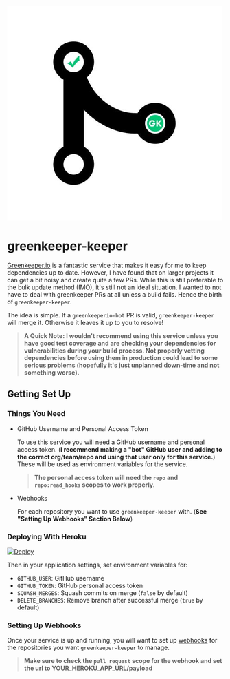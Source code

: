 ![greenkeeper-keeper](./assets/greenkeeper-keeper-bot.jpg)

# greenkeeper-keeper

[Greenkeeper.io](https://greenkeeper.io/) is a fantastic service that makes it easy for me to keep dependencies up to date. However, I have found that on larger projects it can get a bit noisy and create quite a few PRs. While this is still preferable to the bulk update method (IMO), it's still not an ideal situation. I wanted to not have to deal with greenkeeper PRs at all unless a build fails. Hence the birth of `greenkeeper-keeper`.

The idea is simple. If a `greenkeeperio-bot` PR is valid, `greenkeeper-keeper` will merge it. Otherwise it leaves it up to you to resolve!

> **A Quick Note: I wouldn't recommend using this service unless you have good test coverage and are checking your dependencies for vulnerabilities during your build process. Not properly vetting dependencies before using them in production could lead to some serious problems (hopefully it's just unplanned down-time and not something worse).**

## Getting Set Up

### Things You Need

- GitHub Username and Personal Access Token

  To use this service you will need a GitHub username and personal access token. (**I recommend making a "bot" GitHub user and adding to the correct org/team/repo and using that user only for this service.**) These will be used as environment variables for the service.

  > **The personal access token will need the `repo` and `repo:read_hooks` scopes to work properly.**

- Webhooks

  For each repository you want to use `greenkeeper-keeper` with. (**See "Setting Up Webhooks" Section Below**)


### Deploying With Heroku

[![Deploy](https://www.herokucdn.com/deploy/button.svg)](https://heroku.com/deploy)

Then in your application settings, set environment variables for:

- `GITHUB_USER`: GitHub username
- `GITHUB_TOKEN`: GitHub personal access token
- `SQUASH_MERGES`: Squash commits on merge (`false` by default)
- `DELETE_BRANCHES`: Remove branch after successful merge (`true` by default)

### Setting Up Webhooks

Once your service is up and running, you will want to set up [webhooks](https://developer.github.com/webhooks) for the repositories you want `greenkeeper-keeper` to manage.

> **Make sure to check the `pull request` scope for the webhook and set the url to YOUR_HEROKU_APP_URL/payload**
